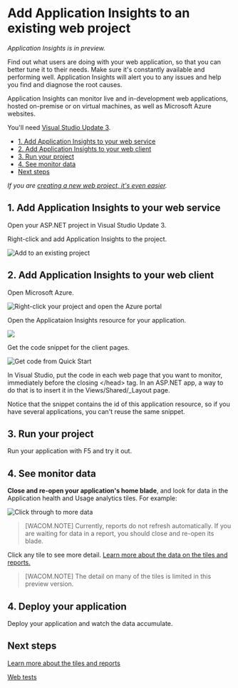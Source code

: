 <properties title="Monitor usage and performance of an existing web project with Application Insights" pageTitle="Monitor usage and performance of an existing web project with Application Insights" description="Analyze usage, availability and performance of your on-premises or Microsoft Azure web application with Application Insights." metaKeywords="analytics monitoring application insights" authors="awills"  />
 
# Add Application Insights to an existing web project

*Application Insights is in preview.*

Find out what users are doing with your web application, so that you can better tune it to their needs. Make sure it's constantly available and performing well. Application Insights will alert you to any issues and help you find and diagnose the root causes.

Application Insights can monitor live and in-development web applications, hosted on-premise or on virtual machines, as well as Microsoft Azure websites.

You'll need <a href="http://go.microsoft.com/fwlink/?LinkId=397827">Visual Studio Update 3</a>.

+ [1. Add Application Insights to your web service] 
+ [2. Add Application Insights to your web client]
+ [3. Run your project]
+ [4. See monitor data]
+ [Next steps]

*If you are [creating a new web project, it's even easier][newproject].*


## 1. Add Application Insights to your web service

Open your ASP.NET project in Visual Studio Update 3. 

Right-click and add Application Insights to the project.

![Add to an existing project](./media/appinsights/appinsights-03-addExisting.png)

## 2. Add Application Insights to your web client

Open Microsoft Azure.

![Right-click your project and open the Azure portal](./media/appinsights/appinsights-04-openPortal.png)

Open the Applicataion Insights resource for your application.

![](./media/appinsights/appinsights-08openApp.png)

Get the code snippet for the client pages.

![Get code from Quick Start](./media/appinsights/appinsights-06webcode.png)

In Visual Studio, put the code in each web page that you want to monitor, immediately before the closing &lt;/head&gt; tag. In an ASP.NET app, a way to do that is to insert it in the Views/Shared/_Layout page.

Notice that the snippet contains the id of this application resource, so if you have several applications, you can't reuse the same snippet.



## 3. Run your project

Run your application with F5 and try it out.

## 4. See monitor data


**Close and re-open your application's home blade**, and look for data in the Application health and Usage analytics tiles. For example:

![Click through to more data](./media/appinsights/appinsights-05-usageTiles.png)

> [WACOM.NOTE] Currently, reports do not refresh automatically. If you are waiting for data in a report, you should close and re-open its blade. 

Click any tile to see more detail.
[Learn more about the data on the tiles and reports.][monitor]

> [WACOM.NOTE] The detail on many of the tiles is limited in this preview version. 

## 4. Deploy your application

Deploy your application and watch the data accumulate.


## Next steps

[Learn more about the tiles and reports][monitor]

[Web tests]


<!--Anchors-->
[1. Add Application Insights to your web service]: #subheading-1
[2. Add Application Insights to your web client]: #subheading-2
[3. Run your project]: #subheading-3
[4. See monitor data]: #subheading-4
[Next steps]: #next-steps


<!--Link references-->
[Web tests]: ../appinsights-10Avail/
[monitor]: ../appinsights-04monitor/
[newproject]: ../appinsights-01-start/

